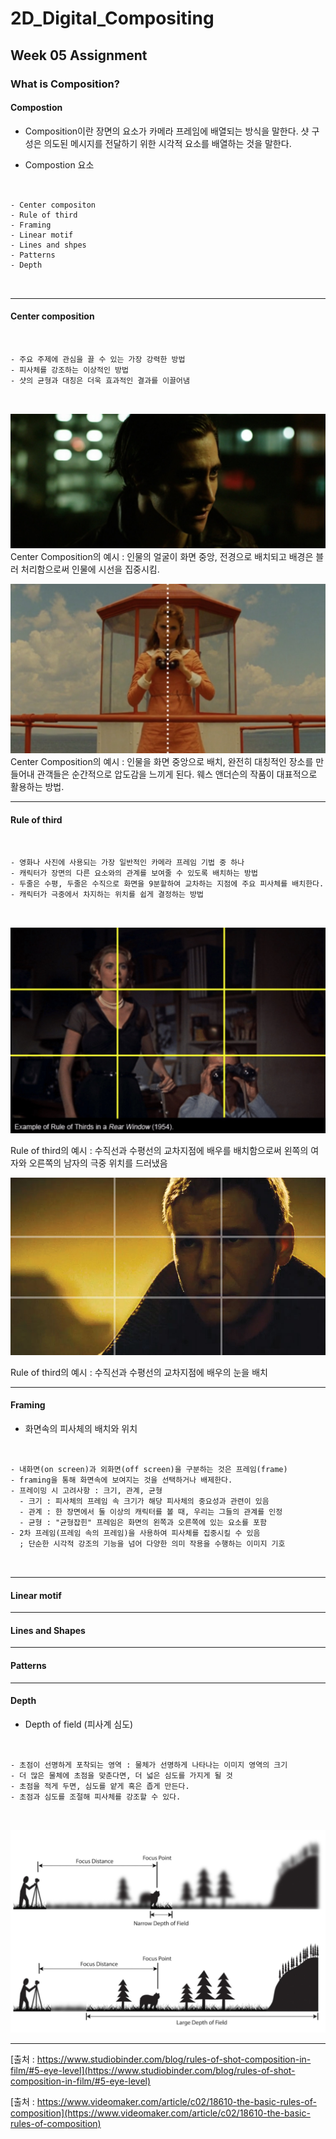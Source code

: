 # 2D_Digital_Compositing
## Week 05 Assignment
### What is Composition?
#### Compostion

- Composition이란 장면의 요소가 카메라 프레임에 배열되는 방식을 말한다. 샷 구성은 의도된 메시지를 전달하기 위한 시각적 요소를 배열하는 것을 말한다.

- Compostion 요소

<pre>
<code>

- Center compositon
- Rule of third
- Framing
- Linear motif
- Lines and shpes
- Patterns
- Depth

</code>
</pre>

-----------------
#### Center composition

<pre>
<code>

- 주요 주제에 관심을 끌 수 있는 가장 강력한 방법
- 피사체를 강조하는 이상적인 방법
- 샷의 균형과 대칭은 더욱 효과적인 결과를 이끌어냄

</code>
</pre>

![Alt](https://github.com/JuSeongYong/2D_Digital_Compositing/blob/master/week06/images/Rules-of-Shot-Composition-Breaking-Rule-of-Thirds-min.jpg)
Center Composition의 예시 : 인물의 얼굴이 화면 중앙, 전경으로 배치되고 배경은 블러 처리함으로써 인물에 시선을 집중시킴.


![Alt](https://github.com/JuSeongYong/2D_Digital_Compositing/blob/master/week06/images/%EC%9B%A8%EC%8A%A4%EC%97%94%EB%8D%94%EC%8A%A8%20%EC%84%BC%ED%84%B0%EC%BB%B4%ED%8D%BC%EC%A7%80%EC%85%98.jpg)
Center Composition의 예시 : 인물을 화면 중앙으로 배치, 완전히 대칭적인 장소를 만들어내 관객들은 순간적으로 압도감을 느끼게 된다. 웨스 앤더슨의 작품이 대표적으로 활용하는 방법.

------------------
#### Rule of third

<pre>
<code>

- 영화나 사진에 사용되는 가장 일반적인 카메라 프레임 기법 중 하나
- 캐릭터가 장면의 다른 요소와의 관계를 보여줄 수 있도록 배치하는 방법
- 두줄은 수평, 두줄은 수직으로 화면을 9분할하여 교차하는 지점에 주요 피사체를 배치한다.
- 캐릭터가 극중에서 차지하는 위치를 쉽게 결정하는 방법

</code>
</pre>

![Alt](https://github.com/JuSeongYong/2D_Digital_Compositing/blob/master/week06/images/Rules-of-Shot-Composition-Rule-of-Thirds-Grid-min.jpg)

Rule of third의 예시 : 수직선과 수평선의 교차지점에 배우를 배치함으로써 왼쪽의 여자와 오른쪽의 남자의 극중 위치를 드러냈음


![Alt](https://github.com/JuSeongYong/2D_Digital_Compositing/blob/master/week06/images/352-C02-Shooting-secondary-1.jpg)

Rule of third의 예시 : 수직선과 수평선의 교차지점에 배우의 눈을 배치

------------------
#### Framing
- 화면속의 피사체의 배치와 위치

<pre>
<code>

- 내화면(on screen)과 외화면(off screen)을 구분하는 것은 프레임(frame)
- framing을 통해 화면속에 보여지는 것을 선택하거나 배제한다.
- 프레이밍 시 고려사항 : 크기, 관계, 균형
  - 크기 : 피사체의 프레임 속 크기가 해당 피사체의 중요성과 관련이 있음
  - 관계 : 한 장면에서 둘 이상의 캐릭터를 볼 때, 우리는 그들의 관계를 인정
  - 균형 : "균형잡힌" 프레임은 화면의 왼쪽과 오른쪽에 있는 요소를 포함
- 2차 프레임(프레임 속의 프레임)을 사용하여 피사체를 집중시킬 수 있음
  ; 단순한 시각적 강조의 기능을 넘어 다양한 의미 작용을 수행하는 이미지 기호

</code>
</pre>

----------------
#### Linear motif


-------------
#### Lines and Shapes


-------------
#### Patterns


---------------
#### Depth
- Depth of field (피사계 심도)

<pre>
<code>

- 초점이 선명하게 포착되는 영역 : 물체가 선명하게 나타나는 이미지 영역의 크기
- 더 많은 물체에 초점을 맞춘다면, 더 넓은 심도를 가지게 될 것
- 초점을 적게 두면, 심도를 얕게 혹은 좁게 만든다.
- 초점과 심도를 조절해 피사체를 강조할 수 있다.

</code>
</pre>

![Alt](https://github.com/JuSeongYong/2D_Digital_Compositing/blob/master/week06/images/Rules-of-Shot-Composition-depth-of-field-1024x660-min.jpg)

----------------------

[출처 : https://www.studiobinder.com/blog/rules-of-shot-composition-in-film/#5-eye-level](https://www.studiobinder.com/blog/rules-of-shot-composition-in-film/#5-eye-level)

[출처 : https://www.videomaker.com/article/c02/18610-the-basic-rules-of-composition](https://www.videomaker.com/article/c02/18610-the-basic-rules-of-composition)
